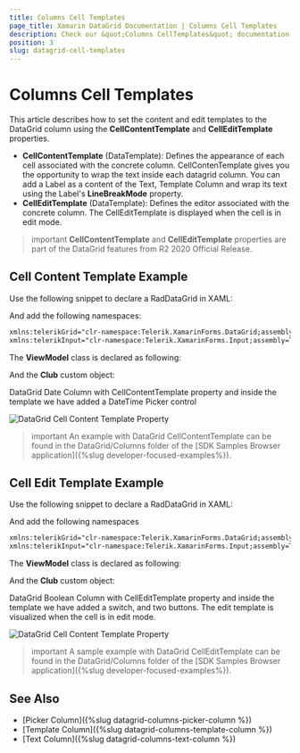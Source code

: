 ```yaml
---
title: Columns Cell Templates
page_title: Xamarin DataGrid Documentation | Columns Cell Templates
description: Check our &quot;Columns CellTemplates&quot; documentation article for Telerik DataGrid for Xamarin control.
position: 3
slug: datagrid-cell-templates
---
```


# Columns Cell Templates

This article describes how to set the content and edit templates to the DataGrid column using the **CellContentTemplate** and **CellEditTemplate** properties.

* **CellContentTemplate** (DataTemplate): Defines the appearance of each cell associated with the concrete column. CellContenTemplate gives you the opportunity to wrap the text inside each datagrid column. You can add a Label as a content of the Text, Template Column and wrap its text using the Label's **LineBreakMode** property.
* **CellEditTemplate** (DataTemplate): Defines the editor associated with the concrete column. The CellEditTemplate is displayed when the cell is in edit mode.

>important **CellContentTemplate** and **CellEditTemplate** properties are part of the DataGrid features from R2 2020 Official Release. 

## Cell Content Template Example

Use the following snippet to declare a RadDataGrid in XAML: 

<snippet id='datagrid-columns-cellcontenttemplate-xaml'/>

And add the following namespaces:

```xml
xmlns:telerikGrid="clr-namespace:Telerik.XamarinForms.DataGrid;assembly=Telerik.XamarinForms.DataGrid"
xmlns:telerikInput="clr-namespace:Telerik.XamarinForms.Input;assembly=Telerik.XamarinForms.Input"
```

The **ViewModel** class is declared as following:

<snippet id='datagrid-columns-viewmodel'/>
	
And the **Club** custom object:

<snippet id='datagrid-columns-data'/>

DataGrid Date Column with CellContentTemplate property and inside the template we have added a DateTime Picker control

![DataGrid Cell Content Template Property](../images/datagrid-column-cell-content-template.png)

>important An example with DataGrid CellContentTemplate can be found in the DataGrid/Columns folder of the [SDK Samples Browser application]({%slug developer-focused-examples%}).

## Cell Edit Template Example

Use the following snippet to declare a RadDataGrid in XAML: 

<snippet id='datagrid-columns-celledittemplate-xaml'/>

And add the following namespaces

```xml
xmlns:telerikGrid="clr-namespace:Telerik.XamarinForms.DataGrid;assembly=Telerik.XamarinForms.DataGrid"
xmlns:telerikInput="clr-namespace:Telerik.XamarinForms.Input;assembly=Telerik.XamarinForms.Input"
```

The **ViewModel** class is declared as following:

<snippet id='datagrid-columns-viewmodel'/>
	
And the **Club** custom object:

<snippet id='datagrid-columns-data'/>

DataGrid Boolean Column with CellEditTemplate property and inside the template we have added a switch, and two buttons. The edit template is visualized when the cell is in edit mode.

![DataGrid Cell Content Template Property](../images/datagrid-column-cell-edit-template.png)

>important A sample example with DataGrid CellEditTemplate can be found in the DataGrid/Columns folder of the [SDK Samples Browser application]({%slug developer-focused-examples%}).

## See Also

- [Picker Column]({%slug datagrid-columns-picker-column %})
- [Template Column]({%slug datagrid-columns-template-column %})
- [Text Column]({%slug datagrid-columns-text-column %})
